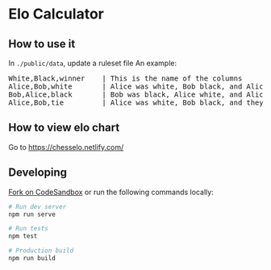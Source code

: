 # Elo Calculator

## How to use it

In `./public/data`, update a ruleset file
An example:

<pre>
White,Black,winner    | This is the name of the columns
Alice,Bob,white       | Alice was white, Bob black, and Alice won
Bob,Alice,black       | Bob was black, Alice white, and Alice won
Alice,Bob,tie         | Alice was white, Bob black, and they tied
</pre>

## How to view elo chart

Go to https://chesselo.netlify.com/

## Developing

[Fork on CodeSandbox](https://codesandbox.io/s/github/turtleman270/Chess-Leaderboards) or run the following commands locally:

```sh
# Run dev server
npm run serve

# Run tests
npm test

# Production build
npm run build
```
